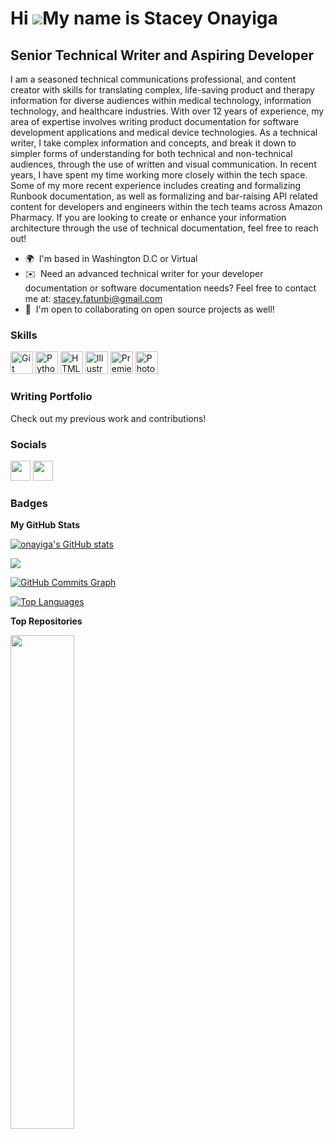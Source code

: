 Hi ![](https://user-images.githubusercontent.com/18350557/176309783-0785949b-9127-417c-8b55-ab5a4333674e.gif)My name is Stacey Onayiga
======================================================================================================================================

Senior Technical Writer and Aspiring Developer
----------------------------------------------

I am a seasoned technical communications professional, and content creator with skills for translating complex, life-saving product and therapy information for diverse audiences within medical technology, information technology, and healthcare industries. With over 12 years of experience, my area of expertise involves writing product documentation for software development applications and medical device technologies. As a technical writer, I take complex information and concepts, and break it down to simpler forms of understanding for both technical and non-technical audiences, through the use of written and visual communication. In recent years, I have spent my time working more closely within the tech space. Some of my more recent experience includes creating and formalizing Runbook documentation, as well as formalizing and bar-raising API related content for developers and engineers within the tech teams across Amazon Pharmacy. If you are looking to create or enhance your information architecture through the use of technical documentation, feel free to reach out!

* 🌍  I'm based in Washington D.C or Virtual
* ✉️  Need an advanced technical writer for your developer documentation or software documentation needs? Feel free to contact me at: [stacey.fatunbi@gmail.com](mailto:stacey.fatunbi@gmail.com)
* 🤝  I'm open to collaborating on open source projects as well! 

### Skills


<p align="left">
<a href="https://git-scm.com/" target="_blank" rel="noreferrer"><img src="https://raw.githubusercontent.com/danielcranney/readme-generator/main/public/icons/skills/git-colored.svg" width="36" height="36" alt="Git" /></a>
<a href="https://www.python.org/" target="_blank" rel="noreferrer"><img src="https://raw.githubusercontent.com/danielcranney/readme-generator/main/public/icons/skills/python-colored.svg" width="36" height="36" alt="Python" /></a>
<a href="https://developer.mozilla.org/en-US/docs/Glossary/HTML5" target="_blank" rel="noreferrer"><img src="https://raw.githubusercontent.com/danielcranney/readme-generator/main/public/icons/skills/html5-colored.svg" width="36" height="36" alt="HTML5" /></a>
<a href="adobe.com/uk/products/illustrator.html" target="_blank" rel="noreferrer"><img src="https://raw.githubusercontent.com/danielcranney/readme-generator/main/public/icons/skills/illustrator-colored.svg" width="36" height="36" alt="Illustrator" /></a>
<a href="https://www.adobe.com/uk/products/premiere.html" target="_blank" rel="noreferrer"><img src="https://raw.githubusercontent.com/danielcranney/readme-generator/main/public/icons/skills/premierepro-colored.svg" width="36" height="36" alt="Premiere Pro" /></a>
<a href="https://www.adobe.com/uk/products/photoshop.html" target="_blank" rel="noreferrer"><img src="https://raw.githubusercontent.com/danielcranney/readme-generator/main/public/icons/skills/photoshop-colored.svg" width="36" height="36" alt="Photoshop" /></a>
</p>


### Writing Portfolio

Check out my previous work and contributions!


### Socials

<p align="left"> <a href="https://www.github.com/onayiga" target="_blank" rel="noreferrer"><img src="https://raw.githubusercontent.com/danielcranney/readme-generator/main/public/icons/socials/github.svg" width="32" height="32" /></a> <a href="https://www.linkedin.com/in/staceyonayiga" target="_blank" rel="noreferrer"><img src="https://raw.githubusercontent.com/danielcranney/readme-generator/main/public/icons/socials/linkedin.svg" width="32" height="32" /></a></p>

### Badges

<b>My GitHub Stats</b>

<a href="http://www.github.com/onayiga"><img src="https://github-readme-stats.vercel.app/api?username=onayiga&show_icons=true&hide=&count_private=true&title_color=ec4899&text_color=ffffff&icon_color=14b8a6&bg_color=1c1917&hide_border=true&show_icons=true" alt="onayiga's GitHub stats" /></a>

<a href="http://www.github.com/onayiga"><img src="https://github-readme-streak-stats.herokuapp.com/?user=onayiga&stroke=ffffff&background=1c1917&ring=ec4899&fire=ec4899&currStreakNum=ffffff&currStreakLabel=ec4899&sideNums=ffffff&sideLabels=ffffff&dates=ffffff&hide_border=true" /></a>

<a href="http://www.github.com/onayiga"><img src="https://github-readme-activity-graph.cyclic.app/graph?username=onayiga&bg_color=1c1917&color=ffffff&line=14b8a6&point=ffffff&area_color=1c1917&area=true&hide_border=true&custom_title=GitHub%20Commits%20Graph" alt="GitHub Commits Graph" /></a>

<a href="https://github.com/onayiga" align="left"><img src="https://github-readme-stats.vercel.app/api/top-langs/?username=onayiga&langs_count=10&title_color=ec4899&text_color=ffffff&icon_color=14b8a6&bg_color=1c1917&hide_border=true&locale=en&custom_title=Top%20%Languages" alt="Top Languages" /></a>

<b>Top Repositories</b>

<div width="100%" align="center"><a href="https://github.com/onayiga/onayiga / Technical-Writing-Portfolio" align="left"><img align="left" width="45%" src="https://github-readme-stats.vercel.app/api/pin/?username=onayiga&repo=onayiga / Technical-Writing-Portfolio&title_color=ec4899&text_color=ffffff&icon_color=14b8a6&bg_color=1c1917&hide_border=true&locale=en" /></a></div><br /><br /><br /><br /><br /><br /><br />
